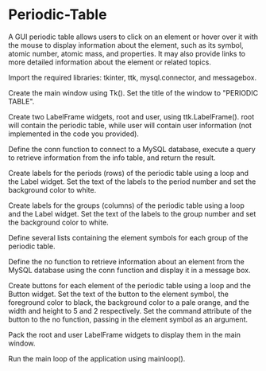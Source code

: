 # Periodic-Table

A GUI periodic table allows users to click on an element or hover over it with the mouse to display information about the element, such as its symbol, atomic number, atomic mass, and properties. It may also provide links to more detailed information about the element or related topics.

Import the required libraries: tkinter, ttk, mysql.connector, and messagebox.

Create the main window using Tk(). Set the title of the window to "PERIODIC TABLE".

Create two LabelFrame widgets, root and user, using ttk.LabelFrame(). root will contain the periodic table, while user will contain user information (not implemented in the code you provided).

Define the conn function to connect to a MySQL database, execute a query to retrieve information from the info table, and return the result.

Create labels for the periods (rows) of the periodic table using a loop and the Label widget. Set the text of the labels to the period number and set the background color to white.

Create labels for the groups (columns) of the periodic table using a loop and the Label widget. Set the text of the labels to the group number and set the background color to white.

Define several lists containing the element symbols for each group of the periodic table.

Define the no function to retrieve information about an element from the MySQL database using the conn function and display it in a message box.

Create buttons for each element of the periodic table using a loop and the Button widget. Set the text of the button to the element symbol, the foreground color to black, the background color to a pale orange, and the width and height to 5 and 2 respectively. Set the command attribute of the button to the no function, passing in the element symbol as an argument.

Pack the root and user LabelFrame widgets to display them in the main window.

Run the main loop of the application using mainloop().
